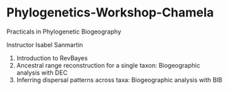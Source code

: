 # Phylogenetics-Workshop-Chamela
Practicals in Phylogenetic Biogeography 


Instructor Isabel Sanmartin

1) Introduction to RevBayes
2) Ancestral range reconstruction for a single taxon: Biogeographic analysis with DEC
3) Inferring dispersal patterns across taxa: Biogeographic analysis with BIB
